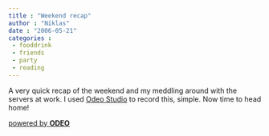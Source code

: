 ```yaml
---
title : "Weekend recap"
author : "Niklas"
date : "2006-05-21"
categories : 
 - fooddrink
 - friends
 - party
 - reading
---
```


A very quick recap of the weekend and my meddling around with the servers at work. I used [Odeo Studio](http://studio.odeo.com) to record this, simple. Now time to head home!

  
[powered by **ODEO**](http://odeo.com/audio/1219519/view)
